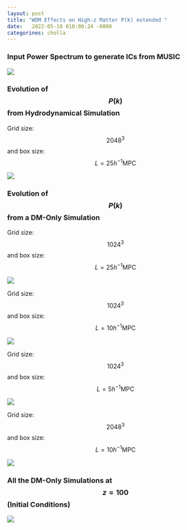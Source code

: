 ```yaml
---
layout: post
title: "WDM Effects on High-z Matter P(k) extended "
date:   2022-05-18 010:00:24 -0800
categorines: cholla
---
```



### Input Power Spectrum to generate ICs from MUSIC

<img src="{{ site.url }}assets/images/wdm_high_z_pk/input_power_spectrum_wdm.png">


### Evolution of $$P(k)$$ from Hydrodynamical Simulation 


Grid size: $$2048^3$$ and box size: $$L=25 h^{-1}\mathrm{MPC}$$ 

<img src="{{ site.url }}assets/images/wdm_high_z_pk/flux_ps_2048_hydro_log.png">



### Evolution of $$P(k)$$ from a DM-Only Simulation 

Grid size: $$1024^3$$ and box size: $$L=25 h^{-1}\mathrm{MPC}$$ 

<img src="{{ site.url }}assets/images/wdm_high_z_pk/flux_ps_1024_dmo_log.png">


Grid size: $$1024^3$$ and box size: $$L=10 h^{-1}\mathrm{MPC}$$ 

<img src="{{ site.url }}assets/images/wdm_high_z_pk/flux_ps_1024_10Mpc_dmo_log.png">


Grid size: $$1024^3$$ and box size: $$L=5 h^{-1}\mathrm{MPC}$$ 

<img src="{{ site.url }}assets/images/wdm_high_z_pk/flux_ps_1024_5Mpc_dmo_log.png">



Grid size: $$2048^3$$ and box size: $$L=10 h^{-1}\mathrm{MPC}$$ 

<img src="{{ site.url }}assets/images/wdm_high_z_pk/flux_ps_2048_10Mpc_dmo_log.png">


### All the DM-Only Simulations at $$z=100$$ (Initial Conditions)

<img src="{{ site.url }}assets/images/wdm_high_z_pk/ps_diff_zid_0.png">

